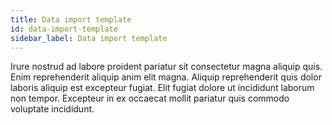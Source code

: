 ```yaml
---
title: Data import template
id: data-import-template
sidebar_label: Data import template
---
```


<!-- @part src="parts/data-import-template/h1-data-import-template-description.md" -->

Irure nostrud ad labore proident pariatur sit consectetur magna aliquip quis. Enim reprehenderit aliquip anim elit magna. Aliquip reprehenderit quis dolor laboris aliquip est excepteur fugiat. Elit fugiat dolore ut incididunt laborum non tempor. Excepteur in ex occaecat mollit pariatur quis commodo voluptate incididunt.
<!-- @/part -->

<!-- @part src="parts/data-import-template/h1-data-import-template-body.md" -->
<!-- Your content goes here, replacing this comment -->
<!-- @/part -->

